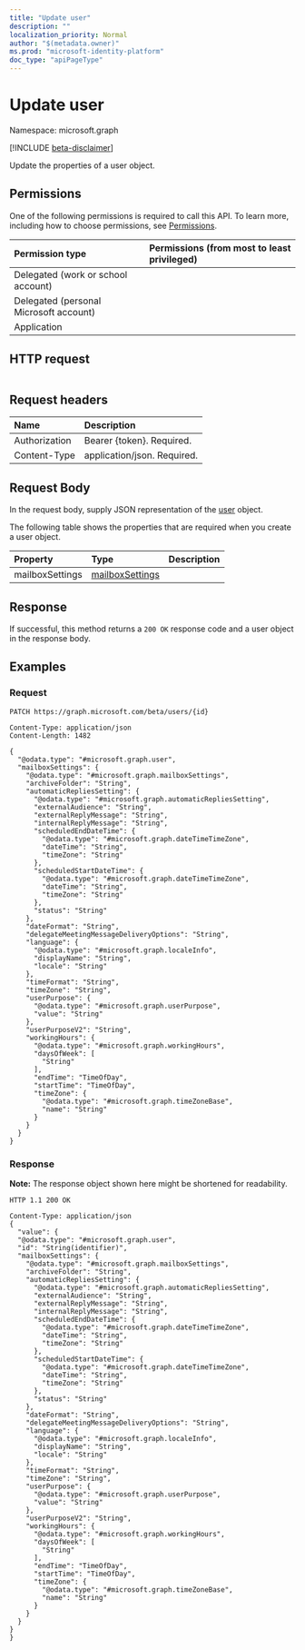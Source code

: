 ```yaml
---
title: "Update user"
description: ""
localization_priority: Normal
author: "$(metadata.owner)"
ms.prod: "microsoft-identity-platform"
doc_type: "apiPageType"
---
```


# Update user

Namespace: microsoft.graph

[!INCLUDE [beta-disclaimer](../../includes/beta-disclaimer.md)]

Update the properties of a user object.

## Permissions

One of the following permissions is required to call this API. To learn more, including how to choose permissions, see [Permissions](/graph/permissions-reference).

| Permission type                        | Permissions (from most to least privileged) |
| :------------------------------------- | :------------------------------------------ |
| Delegated (work or school account)     |                                             |
| Delegated (personal Microsoft account) |                                             |
| Application                            |                                             |

## HTTP request

<!-- {
  "blockType": "ignored"
}
-->

```http

```

## Request headers

| Name          | Description                 |
| :------------ | :-------------------------- |
| Authorization | Bearer {token}. Required.   |
| Content-Type  | application/json. Required. |

## Request Body

In the request body, supply JSON representation of the [user](../resources/-user.md) object.

<!-- Actions and Functions -->

<!-- CRUD Methods -->

The following table shows the properties that are required when you create a user object.

| Property        | Type                                               | Description |
| :-------------- | :------------------------------------------------- | :---------- |
| mailboxSettings | [mailboxSettings](../resources/mailboxsettings.md) |             |

## Response

If successful, this method returns a `200 OK` response code and a user object in the response body.

## Examples

### Request

<!-- {
  "blockType": "request",
  "name": "update_user"
}
-->

```http
PATCH https://graph.microsoft.com/beta/users/{id}

Content-Type: application/json
Content-Length: 1482

{
  "@odata.type": "#microsoft.graph.user",
  "mailboxSettings": {
    "@odata.type": "#microsoft.graph.mailboxSettings",
    "archiveFolder": "String",
    "automaticRepliesSetting": {
      "@odata.type": "#microsoft.graph.automaticRepliesSetting",
      "externalAudience": "String",
      "externalReplyMessage": "String",
      "internalReplyMessage": "String",
      "scheduledEndDateTime": {
        "@odata.type": "#microsoft.graph.dateTimeTimeZone",
        "dateTime": "String",
        "timeZone": "String"
      },
      "scheduledStartDateTime": {
        "@odata.type": "#microsoft.graph.dateTimeTimeZone",
        "dateTime": "String",
        "timeZone": "String"
      },
      "status": "String"
    },
    "dateFormat": "String",
    "delegateMeetingMessageDeliveryOptions": "String",
    "language": {
      "@odata.type": "#microsoft.graph.localeInfo",
      "displayName": "String",
      "locale": "String"
    },
    "timeFormat": "String",
    "timeZone": "String",
    "userPurpose": {
      "@odata.type": "#microsoft.graph.userPurpose",
      "value": "String"
    },
    "userPurposeV2": "String",
    "workingHours": {
      "@odata.type": "#microsoft.graph.workingHours",
      "daysOfWeek": [
        "String"
      ],
      "endTime": "TimeOfDay",
      "startTime": "TimeOfDay",
      "timeZone": {
        "@odata.type": "#microsoft.graph.timeZoneBase",
        "name": "String"
      }
    }
  }
}

```

### Response

**Note:** The response object shown here might be shortened for readability.

<!-- {
  "blockType": "response",
  "truncated": true,
  "@odata.type": "Microsoft.OutlookServices.user"
}
-->

```http
HTTP 1.1 200 OK

Content-Type: application/json
{
  "value": {
  "@odata.type": "#microsoft.graph.user",
  "id": "String(identifier)",
  "mailboxSettings": {
    "@odata.type": "#microsoft.graph.mailboxSettings",
    "archiveFolder": "String",
    "automaticRepliesSetting": {
      "@odata.type": "#microsoft.graph.automaticRepliesSetting",
      "externalAudience": "String",
      "externalReplyMessage": "String",
      "internalReplyMessage": "String",
      "scheduledEndDateTime": {
        "@odata.type": "#microsoft.graph.dateTimeTimeZone",
        "dateTime": "String",
        "timeZone": "String"
      },
      "scheduledStartDateTime": {
        "@odata.type": "#microsoft.graph.dateTimeTimeZone",
        "dateTime": "String",
        "timeZone": "String"
      },
      "status": "String"
    },
    "dateFormat": "String",
    "delegateMeetingMessageDeliveryOptions": "String",
    "language": {
      "@odata.type": "#microsoft.graph.localeInfo",
      "displayName": "String",
      "locale": "String"
    },
    "timeFormat": "String",
    "timeZone": "String",
    "userPurpose": {
      "@odata.type": "#microsoft.graph.userPurpose",
      "value": "String"
    },
    "userPurposeV2": "String",
    "workingHours": {
      "@odata.type": "#microsoft.graph.workingHours",
      "daysOfWeek": [
        "String"
      ],
      "endTime": "TimeOfDay",
      "startTime": "TimeOfDay",
      "timeZone": {
        "@odata.type": "#microsoft.graph.timeZoneBase",
        "name": "String"
      }
    }
  }
}
}

```
